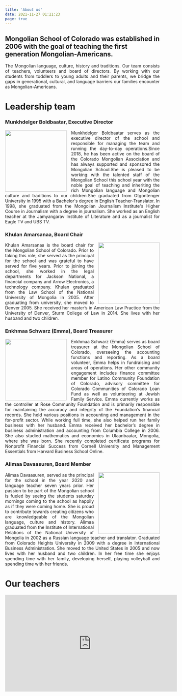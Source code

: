 ```yaml
---
title: 'About us'
date: 2021-11-27 01:21:23
page: true
---
```


## Mongolian School of Colorado was established in 2006 with the goal of teaching the first generation Mongolian-Americans.
<div style="text-align: justify">The Mongolian language, culture, history and traditions. Our team consists of teachers, volunteers and board of directors.
By working with our students from toddlers to young adults and their parents, we bridge the gaps in generational, cultural, and language barriers our families encounter as Mongolian-Americans.</div>



# Leadership team


### Munkhdelger Boldbaatar, Executive Director

<img src="" style="display:none"/>
<img src="/assets/headshot/headshotED.jpg" style="float:left; margin-right:15px; height:200px"  />
<div style="text-align: justify" style="font-size:large" >Munkhdelger Boldbaatar serves as the executive director of the school and responsible for managing the team and running the day-to-day operations.Since 2018, he has been active on the board of the Colorado Mongolian Association and has always supported and sponsored the Mongolian School.She is pleased to be working with the talented staff of the Mongolian School this school year with the noble goal of teaching and inheriting the rich Mongolian language and Mongolian culture and traditions to our children.She graduated from Otgontenger University in 1995 with a Bachelor's degree in English Teacher-Translator. In 1998, she graduated from the Mongolian Journalism Institute's Higher Course in Journalism with a degree in journalism. She worked as an English teacher at the Jamyangarav Institute of Literature and as a journalist for Eagle TV and UBS TV.
</div>

<div style="clear:both"></div>




### Khulan Amarsanaa, Board Chair

<img src="" style="display:none"/>
<img src="/assets/headshot/headshot - khulan 2.jpg" style="float:right; margin-left:15px; height:200px"  />
<div style="text-align: justify">Khulan Amarsanaa is the board chair for the Mongolian School of Colorado. Prior to taking this role, she served as the principal for the school and was grateful to have served for five years. Prior to joining the school, she worked in the legal departments for Jackson National, a financial company and Arrow Electronics, a technology company. Khulan graduated from the Law School of the National University of Mongolia in 2005. After graduating from university, she moved to Denver 2005. She received her master’s in American Law Practice from the University of Denver, Sturm College of Law in 2014. She lives with her husband and two children.</div>

<div style="clear:both"></div>

### Enkhmaa Schwarz (Emma), Board Treasurer 
<img src="" style="display:none"/>
<img src="/assets/headshot/headshot - emma.png" style="float:left; margin-right:15px; height:200px"  />
<div style="text-align: justify">Enkhmaa Schwarz (Emma) serves as board treasurer at the Mongolian School of Colorado, overseeing the accounting functions and reporting. As a board volunteer, Emma helps in fundraising and areas of operations. 
Her other community engagement includes finance committee member for Latino Community Foundation of Colorado, advisory committee for Colorado Communities of Colorado Loan Fund as well as volunteering at Jewish Family Service.
Emma currently works as the controller at Rose Community Foundation and is primarily responsible for maintaining the accuracy and integrity of the Foundation’s financial records. She held various positions in accounting and management in the for-profit sector. While working full time, she also helped run her family business with her husband.
Emma received her bachelor’s degree in business administration and accounting from Columbia College in 2006. She also studied mathematics and economics in Ulaanbaatar, Mongolia, where she was born. She recently completed certificate programs for Nonprofit Financial Success from Cornell University and Management Essentials from Harvard Business School Online.
</div>

<div style="clear:both"></div>

### Alimaa Davaasuren, Board Member
<img src="" style="display:none"/>
<img src="/assets/headshot/headshot - Alimaa.jpg" style="float:right; margin-left:15px; height:200px"  />
<div style="text-align: justify">Alimaa Davaasuren, served as the principal for the school in the year 2020 and language teacher seven years prior. Her passion to be part of the Mongolian school is fueled by seeing the students saturday mornings coming to the school as happily as if they were coming home. She is proud to contribute towards creating citizens who are knowledgeable of the Mongolian language, culture and history. Alimaa graduated from the Institute of International Relations of the National University of Mongolia in 2002 as a Russian language teacher and translator. Graduated from Colorado Heights University in 2009 with a degree in International Business Administration. She moved to the United States in 2005 and now lives with her husband and two children. In her free time she enjoys spending time with her family, developing herself, playing volleyball and spending time with her friends.</div>


# Our teachers


<iframe width="560" height="315" src="https://www.youtube.com/embed/hkiLfE22C2Q" frameborder="0" allow="accelerometer; autoplay; encrypted-media; gyroscope; picture-in-picture" allowfullscreen></iframe>
